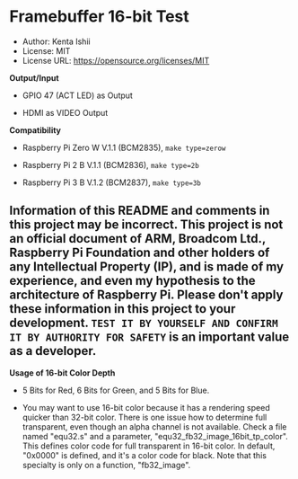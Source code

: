 # Framebuffer 16-bit Test

* Author: Kenta Ishii
* License: MIT
* License URL: https://opensource.org/licenses/MIT

**Output/Input**

* GPIO 47 (ACT LED) as Output

* HDMI as VIDEO Output

**Compatibility**

* Raspberry Pi Zero W V.1.1 (BCM2835), `make type=zerow`

* Raspberry Pi 2 B V.1.1 (BCM2836), `make type=2b`

* Raspberry Pi 3 B V.1.2 (BCM2837), `make type=3b`

## Information of this README and comments in this project may be incorrect. This project is not an official document of ARM, Broadcom Ltd., Raspberry Pi Foundation and other holders of any Intellectual Property (IP), and is made of my experience, and even my hypothesis to the architecture of Raspberry Pi. Please don't apply these information in this project to your development. `TEST IT BY YOURSELF AND CONFIRM IT BY AUTHORITY FOR SAFETY` is an important value as a developer.

**Usage of 16-bit Color Depth**

* 5 Bits for Red, 6 Bits for Green, and 5 Bits for Blue.

* You may want to use 16-bit color because it has a rendering speed quicker than 32-bit color. There is one issue how to determine full transparent, even though an alpha channel is not available. Check a file named "equ32.s" and a parameter, "equ32_fb32_image_16bit_tp_color". This defines color code for full transparent in 16-bit color. In default, "0x0000" is defined, and it's a color code for black. Note that this specialty is only on a function, "fb32_image".
